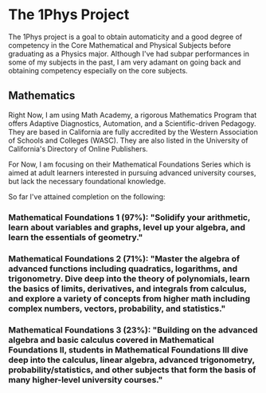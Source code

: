 # The 1Phys Project
The 1Phys project is a goal to obtain automaticity and a good degree of competency in the Core Mathematical and Physical Subjects before graduating as a Physics major. Although I've had subpar performances in some of my subjects in the past, I am very adamant on going back and obtaining competency especially on the core subjects.

## Mathematics
Right Now, I am using Math Academy, a rigorous Mathematics Program that offers Adaptive Diagnostics, Automation, and a Scientific-driven Pedagogy. They are based in California are fully accredited by the Western Association of Schools and Colleges (WASC). They are also listed in the University of California's Directory of Online Publishers.

For Now, I am focusing on their Mathematical Foundations Series which is aimed at adult learners interested in pursuing advanced university courses, but lack the necessary foundational knowledge.

So far I've attained completion on the following:
### Mathematical Foundations 1 (97%): "Solidify your arithmetic, learn about variables and graphs, level up your algebra, and learn the essentials of geometry."

### Mathematical Foundations 2 (71%): "Master the algebra of advanced functions including quadratics, logarithms, and trigonometry. Dive deep into the theory of polynomials, learn the basics of limits, derivatives, and integrals from calculus, and explore a variety of concepts from higher math including complex numbers, vectors, probability, and statistics."

### Mathematical Foundations 3 (23%): "Building on the advanced algebra and basic calculus covered in Mathematical Foundations II, students in Mathematical Foundations III dive deep into the calculus, linear algebra, advanced trigonometry, probability/statistics, and other subjects that form the basis of many higher-level university courses."
